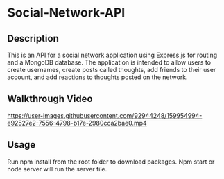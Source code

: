 # Social-Network-API

## Description
This is an API for a social network application using Express.js for routing and a MongoDB database. The application is intended to allow users to create usernames, create posts called thoughts, add friends to their user account, and add reactions to thoughts posted on the network.

## Walkthrough Video
https://user-images.githubusercontent.com/92944248/159954994-e92527e2-7556-4798-b17e-2980cca2bae0.mp4

## Usage

Run npm install from the root folder to download packages. Npm start or node server will run the server file. 
